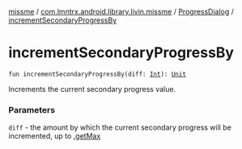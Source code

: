 [missme](../../index.md) / [com.lmntrx.android.library.livin.missme](../index.md) / [ProgressDialog](index.md) / [incrementSecondaryProgressBy](./increment-secondary-progress-by.md)

# incrementSecondaryProgressBy

`fun incrementSecondaryProgressBy(diff: `[`Int`](https://kotlinlang.org/api/latest/jvm/stdlib/kotlin/-int/index.html)`): `[`Unit`](https://kotlinlang.org/api/latest/jvm/stdlib/kotlin/-unit/index.html)

Increments the current secondary progress value.

### Parameters

`diff` - the amount by which the current secondary progress will be incremented,
up to [.getMax](#)